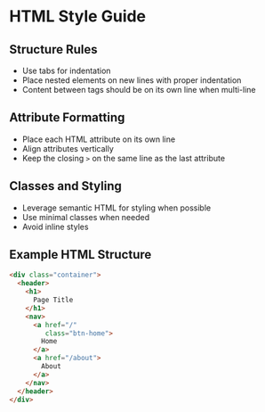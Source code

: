 # HTML Style Guide

## Structure Rules
- Use tabs for indentation
- Place nested elements on new lines with proper indentation
- Content between tags should be on its own line when multi-line

## Attribute Formatting
- Place each HTML attribute on its own line
- Align attributes vertically
- Keep the closing `>` on the same line as the last attribute

## Classes and Styling
- Leverage semantic HTML for styling when possible
- Use minimal classes when needed
- Avoid inline styles

## Example HTML Structure

```html
<div class="container">
  <header>
    <h1>
      Page Title
    </h1>
    <nav>
      <a href="/"
         class="btn-home">
        Home
      </a>
      <a href="/about">
        About
      </a>
    </nav>
  </header>
</div>
```
